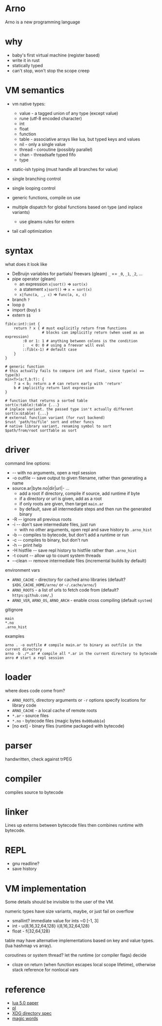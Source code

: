 # Arno
Arno is a new programming language

# why
* baby's first virtual machine (register based)
* write it in rust
* statically typed
* can't stop, won't stop the scope creep

# VM semantics
* vm native types:
    * value - a tagged union of any type (except value)
    * rune (utf-8 encoded character)
    * int
    * float
    * function
    * table - associative arrays like lua, but typed keys and values
    * nil    - only a single value
    * thread - coroutine (possibly parallel)
    * chan - threadsafe typed fifo
    * type

* static-ish typing (must handle all branches for value)
* single branching control
* single looping control
* generic functions, compile on use
* multiple dispatch for global functions based on type (and inplace variants)
    * use gleams rules for extern
* tail call optimization

# syntax
what does it look like
* DeBruijn variables for partials/ freevars (gleam) `_` == `_0`, `_1`, `_2`, ...
* pipe operator (gleam)
    * an expression `x|sort()` => `sort(x)`
    * a  statement  `x|sort()` => `x = sort(x)`
    * `x|func(a, _, c)` => `func(a, x, c)`
* branch `?`
* loop `@`
* import (buy) `$`
* extern `$$`
```
fib(x:int):int {
    return ? x { # must explicitly return from functions
                 # blocks can implicitly return (when used as an expression)
        :0 or 1: 1 # anything between colons is the condition
        : _ < 0: 0 # using a freevar will eval
        ::fib(x-1) # default case
    }
}

# generic function
# this actually fails to compare int and float, since type(a) == type(b)
min<T>(a:T,b:T): {
    ? a < b; return a # can return early with 'return'
    b # implicitly return last expression
}

# function that returns a sorted table
sort(x:table):table {...}
# inplace variant. the passed type isn't actually different
sort(x:&table) {...}
# external function variant (for rust backend)
$rust 'path/to/file' sort and other funcs
# native library variant, renaming symbol to sort
$path/from/root sortTable as sort
```


# driver
command line options:
* -- with no arguments, open a repl session
* -o outfile -- save output to given filename, rather than generating a name
* source.ar|byte.no|dir|url|- ...
    * add a root if directory, compile if source, add runtime if byte
    * if a directory or url is given, add as a root
    * if only roots are given, then target `main.ar`
    * by default, save all intermediate steps and then run the generated binary
* -R -- ignore all previous roots
* -i -- don't save intermediate files, just run
    * with no other arguments, open repl and save history to `.arno_hist`
* -b -- compiles to bytecode, but don't add a runtime or run
* -c -- compiles to binary, but don't run
* -h -- print help
* -H histfile -- save repl history to histfile rather than `.arno_hist`
* -t count -- allow up to count system threads
* --clean -- remove intermediate files (incremental builds by default)

environment vars
* `ARNO_CACHE` - directory for cached arno libraries (default? `$XDG_CACHE_HOME/arno/` or `~/.cache/arno/`)
* `ARNO_ROOTS` - a list of urls to fetch code from (default? `https:github.com/,`)
* `ARNO_VER`, `ARNO_OS`, `ARNO_ARCH` - enable cross compiling (default `system`)


gitignore
```
main
*.no
.arno_hist
```

examples
```
arno . -o outfile # compile main.ar to binary as outfile in the current directory
arno -b ./*.ar # compile all *.ar in the current directory to bytecode
anro # start a repl session
```
# loader
where does code come from?
* `ARNO_ROOTS`, directory arguments or `-r` options specify locations for library code
* `ARNO_CACHE` - a local cache of remote roots
* `*.ar` - source files
* `*.no` - bytecode files (magic bytes `0x00babb1e`)
* [no ext] - binary files (runtime packaged with bytecode)

# parser
handwritten, check against trPEG

# compiler
compiles source to bytecode

# linker
Lines up externs between bytecode files
then combines runtime with bytecode.

# REPL
* gnu readline?
* save history

# VM implementation
Some details should be invisible to the user of the VM.

numeric types have size variants, maybe, or just fail on overflow
* smallint? immediate value for ints ~0 [-1, 3]
* int - u{8,16,32,64,128} i{8,16,32,64,128}
* float - f{32,64,128}

table may have alternative implementations based on key and value types.
(lua hashmap vs array).

coroutines or system thread? let the runtime (or compiler flags) decide

* cloze on return (when function escapes local scope lifetime), otherwise stack reference for nonlocal vars

# reference
* [lua 5.0 paper](https://www.lua.org/doc/jucs05.pdf)
* [pl](https://toombs-caeman.github.io/pl)
* [XDG directory spec](https://specifications.freedesktop.org/basedir-spec/latest/)
* [magic words](https://nedbatchelder.com/text/hexwords.html)
